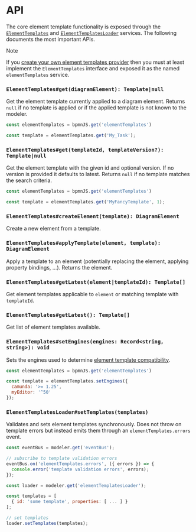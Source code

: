 # API

The core element template functionality is exposed through the [`ElementTemplates`](https://github.com/bpmn-io/bpmn-js-element-templates/blob/main/src/cloud-element-templates/ElementTemplates.js) and [`ElementTemplatesLoader`](https://github.com/bpmn-io/bpmn-js-element-templates/blob/main/src/cloud-element-templates/ElementTemplatesLoader.js) services. The following documents the most important APIs.

> [!NOTE]
> If you [create your own element templates provider](./IMPLEMENTATION_GUIDE.md) then you must at least implement the `ElementTemplates` interface and exposed it as the named `elementTemplates` service.

### `ElementTemplates#get(diagramElement): Template|null`

Get the element template currently applied to a diagram element. Returns `null` if no template is applied or if the applied template is not known to the modeler.

```javascript
const elementTemplates = bpmnJS.get('elementTemplates')

const template = elementTemplates.get('My_Task');
```

### `ElementTemplates#get(templateId, templateVersion?): Template|null`

Get the element template with the given id and optional version. If no version is provided it defaults to latest. Returns `null` if no template matches the search criteria.

```javascript
const elementTemplates = bpmnJS.get('elementTemplates')

const template = elementTemplates.get('MyFancyTemplate', 1);
```

### `ElementTemplates#createElement(template): DiagramElement`

Create a new element from a template.

### `ElementTemplates#applyTemplate(element, template): DiagramElement`

Apply a template to an element (potentially replacing the element, applying property bindings, ...). Returns the element.

### `ElementTemplates#getLatest(element|templateId): Template[]`

Get element templates applicable to `element` or matching template with `templateId`.

### `ElementTemplates#getLatest(): Template[]`

Get list of element templates available.

### `ElementTemplates#setEngines(engines: Record<string, string>): void`

Sets the engines used to determine [element template compatibility](./LIFE_CYCLE.md#compatibility).

```javascript
const elementTemplates = bpmnJS.get('elementTemplates')

const template = elementTemplates.setEngines({
  camunda: '>= 1.25',
  myEditor: '^50'
});
```

### `ElementTemplatesLoader#setTemplates(templates)`

Validates and sets element templates synchronously. Does not throw on template errors but instead emits them through an `elementTemplates.errors` event.

```javascript
const eventBus = modeler.get('eventBus');

// subscribe to template validation errors
eventBus.on('elementTemplates.errors', ({ errors }) => {
  console.error('template validation errors', errors);
});

const loader = modeler.get('elementTemplatesLoader');

const templates = [
  { id: 'some template', properties: [ ... ] }
];

// set templates
loader.setTemplates(templates);
```
